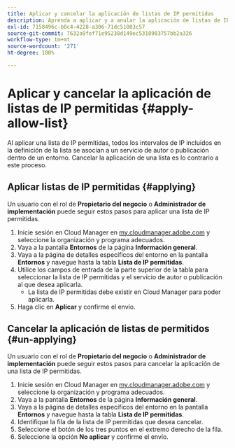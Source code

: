 ```yaml
---
title: Aplicar y cancelar la aplicación de listas de IP permitidas
description: Aprenda a aplicar y a anular la aplicación de listas de IP permitidas a entornos.
exl-id: 7158496c-b0c4-4228-a306-71dc51003c57
source-git-commit: 7632a9fef71e95238d149ec5318903757bb2a326
workflow-type: tm+mt
source-wordcount: '271'
ht-degree: 100%

---
```



# Aplicar y cancelar la aplicación de listas de IP permitidas {#apply-allow-list}

Al aplicar una lista de IP permitidas, todos los intervalos de IP incluidos en la definición de la lista se asocian a un servicio de autor o publicación dentro de un entorno. Cancelar la aplicación de una lista es lo contrario a este proceso.

## Aplicar listas de IP permitidas {#applying}

Un usuario con el rol de **Propietario del negocio** o **Administrador de implementación** puede seguir estos pasos para aplicar una lista de IP permitidas.

1. Inicie sesión en Cloud Manager en [my.cloudmanager.adobe.com](https://my.cloudmanager.adobe.com/) y seleccione la organización y programa adecuados.
1. Vaya a la pantalla **Entornos** de la página **Información general**.
1. Vaya a la página de detalles específicos del entorno en la pantalla **Entornos** y navegue hasta la tabla **Lista de IP permitidas**.
1. Utilice los campos de entrada de la parte superior de la tabla para seleccionar la lista de IP permitidas y el servicio de autor o publicación al que desea aplicarla.
   * La lista de IP permitidas debe existir en Cloud Manager para poder aplicarla.
1. Haga clic en **Aplicar** y confirme el envío.

## Cancelar la aplicación de listas de permitidos {#un-applying}

Un usuario con el rol de **Propietario del negocio** o **Administrador de implementación** puede seguir estos pasos para cancelar la aplicación de una lista de IP permitidas.

1. Inicie sesión en Cloud Manager en [my.cloudmanager.adobe.com](https://my.cloudmanager.adobe.com/) y seleccione la organización y programa adecuados.
1. Vaya a la pantalla **Entornos** de la página **Información general**.
1. Vaya a la página de detalles específicos del entorno en la pantalla **Entornos** y navegue hasta la tabla **Lista de IP permitidas**.
1. Identifique la fila de la lista de IP permitidas que desea cancelar.
1. Seleccione el botón de los tres puntos en el extremo derecho de la fila.
1. Seleccione la opción **No aplicar** y confirme el envío.
